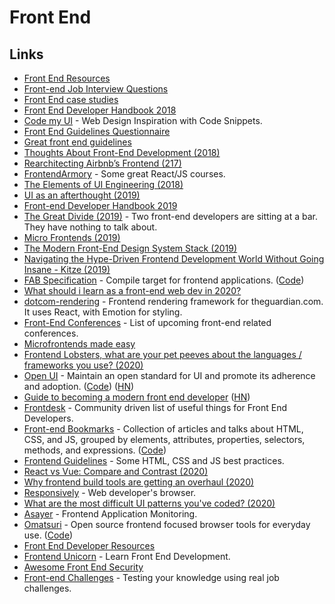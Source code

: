 # Front End

## Links

- [Front End Resources](https://enboard.co/frontend/)
- [Front-end Job Interview Questions](https://github.com/h5bp/Front-end-Developer-Interview-Questions)
- [Front End case studies](https://github.com/andrew--r/frontend-case-studies)
- [Front End Developer Handbook 2018](https://frontendmasters.com/books/front-end-handbook/2018/)
- [Code my UI](https://codemyui.com) - Web Design Inspiration with Code Snippets.
- [Front End Guidelines Questionnaire](https://github.com/bradfrost/frontend-guidelines-questionnaire)
- [Great front end guidelines](https://github.com/rvolosatovs/turtlitto/blob/master/DEVELOPMENT.md#frontend-guidelines)
- [Thoughts About Front-End Development (2018)](https://reading.supply/@jim/thoughts-about-front-end-development-2WwhaP)
- [Rearchitecting Airbnb’s Frontend (217)](https://medium.com/airbnb-engineering/rearchitecting-airbnbs-frontend-5e213efc24d2)
- [FrontendArmory](https://frontarm.com/) - Some great React/JS courses.
- [The Elements of UI Engineering (2018)](https://overreacted.io/the-elements-of-ui-engineering/)
- [UI as an afterthought (2019)](https://michel.codes/blogs/ui-as-an-afterthought)
- [Front-end Developer Handbook 2019](https://frontendmasters.com/books/front-end-handbook/2019/)
- [The Great Divide (2019)](https://css-tricks.com/the-great-divide/) - Two front-end developers are sitting at a bar. They have nothing to talk about.
- [Micro Frontends (2019)](https://martinfowler.com/articles/micro-frontends.html)
- [The Modern Front-End Design System Stack (2019)](https://jxnblk.com/blog/the-modern-front-end-design-system/)
- [Navigating the Hype-Driven Frontend Development World Without Going Insane - Kitze (2019)](https://www.youtube.com/watch?v=u2WtILkz0fI)
- [FAB Specification](https://fab.dev/) - Compile target for frontend applications. ([Code](https://github.com/fab-spec/fab))
- [What should i learn as a front-end web dev in 2020?](https://www.reddit.com/r/webdev/comments/ed5aoj/what_should_i_learn_as_a_frontend_web_dev_in_2020/)
- [dotcom-rendering](https://github.com/guardian/dotcom-rendering) - Frontend rendering framework for theguardian.com. It uses React, with Emotion for styling.
- [Front-End Conferences](https://github.com/frontendfront/front-end-conferences) - List of upcoming front-end related conferences.
- [Microfrontends made easy](https://github.com/single-spa/single-spa)
- [Frontend Lobsters, what are your pet peeves about the languages / frameworks you use? (2020)](https://lobste.rs/s/7jwneg/frontend_lobsters_what_are_your_pet)
- [Open UI](https://open-ui.org) - Maintain an open standard for UI and promote its adherence and adoption. ([Code](https://github.com/WICG/open-ui)) ([HN](https://news.ycombinator.com/item?id=22731898))
- [Guide to becoming a modern front end developer](https://roadmap.sh/frontend) ([HN](https://news.ycombinator.com/item?id=22765861))
- [Frontdesk](https://github.com/miripiruni/frontdesk) - Community driven list of useful things for Front End Developers.
- [Front-end Bookmarks](https://www.frontendbookmarks.com/) - Collection of articles and talks about HTML, CSS, and JS, grouped by elements, attributes, properties, selectors, methods, and expressions. ([Code](https://github.com/matuzo/front-end-bookmarks))
- [Frontend Guidelines](https://github.com/bendc/frontend-guidelines) - Some HTML, CSS and JS best practices.
- [React vs Vue: Compare and Contrast (2020)](https://dev.to/ben/react-vs-vue-compare-and-contrast-13jp)
- [Why frontend build tools are getting an overhaul (2020)](https://www.youtube.com/watch?v=5F_k9q9HbAc)
- [Responsively](https://responsively.app/) - Web developer's browser.
- [What are the most difficult UI patterns you've coded? (2020)](https://twitter.com/TatianaTMac/status/1295833772600958976)
- [Asayer](https://asayer.io/) - Frontend Application Monitoring.
- [Omatsuri](https://omatsuri.app/) - Open source frontend focused browser tools for everyday use. ([Code](https://github.com/rtivital/omatsuri))
- [Front End Developer Resources](https://github.com/developer-resources/frontend-development)
- [Frontend Unicorn](https://www.frontendunicorn.com/) - Learn Front End Development.
- [Awesome Front End Security](https://github.com/rustcohlnikov/awesome-frontend-security)
- [Front-end Challenges](https://github.com/felipefialho/frontend-challenges) - Testing your knowledge using real job challenges.
